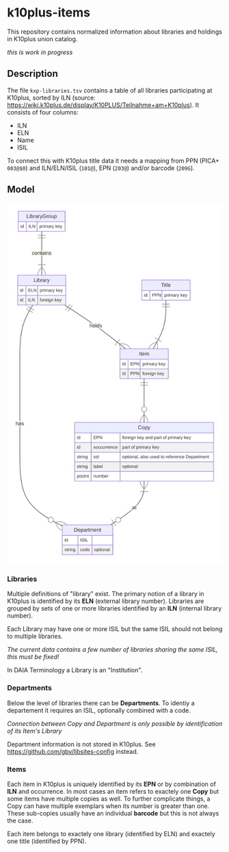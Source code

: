 # k10plus-items 

This repository contains normalized information about libraries and holdings in K10plus union catalog.

*this is work in progress*

## Description

The file `kxp-libraries.tsv` contains a table of all libraries participating at K10plus, sorted by ILN (source: <https://wiki.k10plus.de/display/K10PLUS/Teilnahme+am+K10plus>). It consists of four columns:

- ILN
- ELN
- Name
- ISIL

To connect this with K10plus title data it needs a mapping from PPN (PICA+ `003@$0`) and ILN/ELN/ISIL (`101@`), EPN (`203@`) and/or barcode (`209G`).

## Model

![](model.svg)

### Libraries

Multiple definitions of "library" exist. The primary notion of a library in K10plus is identified by its **ELN** (external library number). Libraries are grouped by sets of one or more libraries identified by an **ILN** (internal library number).

Each Library may have one or more ISIL but the same ISIL should not belong to multiple libraries.

*The current data contains a few number of libraries sharing the same ISIL, this must be fixed!*

In DAIA Terminology a Library is an "Institution".

### Departments

Below the level of libraries there can be **Departments**. To identiy a departement it requires an ISIL, optionally combined with a code.

*Connection between Copy and Department is only possible by identification of its Item's Library* 

Department information is not stored in K10plus. See <https://github.com/gbv/libsites-config> instead.

### Items

Each item in K10plus is uniquely identified by its **EPN** or by combination of **ILN** and occurrence. In most cases an item refers to exactely one **Copy** but some items have multiple copies as well. To further complicate things, a Copy can have multiple exemplars when its number is greater than one. These sub-copies usually have an individual **barcode** but this is not always the case.

Each item belongs to exactely one library (identified by ELN) and exactely one title (identified by PPN).
